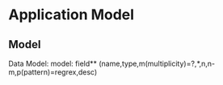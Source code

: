 # Application Model

## Model
Data Model:
model: field** (name,type,m(multiplicity)=?,\*,n,n-m,p(pattern)=regrex,desc)
